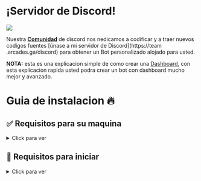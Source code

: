 # ¡Servidor de Discord!

<a href="https://team.arcades.ga/discord"><img src="https://discord.com/api/guilds/935157109761388554/widget.png?style=banner2"></a>
 
Nuestra [**Comunidad**](https://team.arcades.ga/discord) de discord nos nedicamos a codificar y a traer nuevos codigos fuentes [únase a mi servidor de Discord](https://team .arcades.ga/discord) para obtener un Bot personalizado alojado para usted.


**NOTA:** esta es una explicacion simple de como crear una [Dashboard](https://team.arcades.ga/), con esta explicacion rapida usted podra crear un bot con dashboard mucho mejor y avanzado.
 

# Guia de instalacion 🔥

## ✅ Requisitos para su maquina

<details>
  <summary>Click para ver</summary>

  * [nodejs](https://nodejs.org) versión 16.6 o superior, recomiendo la última versión STABLE
  * [python](https://python.org) versión 3.8 o superior, para instalar la base de datos `enmap` (better-sqlite3)

</details>

## 🤖 Requisitos para iniciar

<details>
  <summary>Click para ver</summary>
 
   1. Entre a [Github](https://github.com/Truchorko5566/ejemplo-de-dashboard)
     * Ejecute en su consola: `git clone https://github.com/Truchorko5566/ejemplo-de-dashboard`
     * O descargelo desde precionando aqui [ejemplo-de-dashboard](https://github.com/Truchorko5566/ejemplo-de-dashboard.zip)
     * Entre a `cd ejemplo-de-dashboard`
     * Entre a `cd ejemplo-de-dashboard/config.json` y agrege sus datos en el token
     * Entre a `cd ejemplo-de-dashboard/dashboard/dash.json` y agrege sus datos en clientID y secret
       * Reacuerda que tienes que agregar el **CALLBACK** tando en Discord.dev como en la dashboard
          ```js
          {
          "callback": "http://localhost/callback"
          }
          ```
        Algo como eso tenga en cuenta el **HTTP** no agreges **HTTPS** te congundiras
 
</details>
